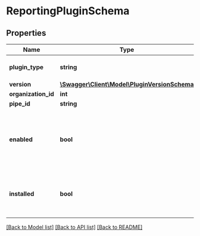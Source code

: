 # ReportingPluginSchema

## Properties
Name | Type | Description | Notes
------------ | ------------- | ------------- | -------------
**plugin_type** | **string** | type of reporting plugin | 
**version** | [**\Swagger\Client\Model\PluginVersionSchema**](PluginVersionSchema.md) |  | [optional] 
**organization_id** | **int** |  | [optional] 
**pipe_id** | **string** |  | [optional] 
**enabled** | **bool** | Is there an enabled instance of this connector for the specified tenant | [optional] 
**installed** | **bool** | Is the Reporting plugin configured and installed | [optional] [default to false]

[[Back to Model list]](../../README.md#documentation-for-models) [[Back to API list]](../../README.md#documentation-for-api-endpoints) [[Back to README]](../../README.md)

